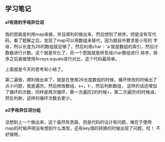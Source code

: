 ## 学习笔记

#### a1有效的字母异位词

我的思路是利用map来做，并且顺利的做出来，然后想到了排序，但是没有写代码，看了题解之后，发现了map可以用数组来替代，因为题目中要求是小写的
字母，所以长度为26的数组就足够了。然后利用char - 'a'就是数组的索引，然后计数器进行计数。这个就是优化了，另一个思路就是转变成char数组进行
排序，排序之后直接使用Arrays.equals进行对比，这个代码最简单。

上面就是今天的思考和小结了。

第二遍做，顺利做出来了，就是在使用26长度数组的时候，循环修改的时候出了点小问题，我是遍历，然后修改数组，s+，t-，然后判断数组，
这样的话还增加了循环的次数，同样是两次循环，第一次遍历2的时候+，第二次遍历t的时候减，然后判断，这样的循环次数会更少。

#### a2字母异位词分组

没想到上一个做出来，这个虽然有思路，但是代码的设计有问题，难在于使用map的时候声明没有想到什么类型，还有key值的转换的时候出现了问题，哎！
不好做呀。